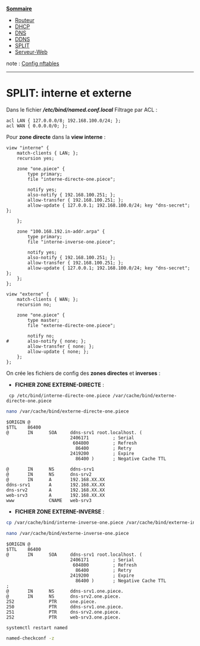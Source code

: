 **[Sommaire](https://github.com/Saithiyan/tssr)**
- [Routeur](https://github.com/Saithiyan/tssr/blob/main/servicefiles/routeur.md)
- [DHCP](https://github.com/Saithiyan/tssr/blob/main/servicefiles/dhcp.md)
- [DNS](https://github.com/Saithiyan/tssr/blob/main/servicefiles/dns.md)
- [DDNS](https://github.com/Saithiyan/tssr/blob/main/servicefiles/ddns.md)
- [SPLIT](https://github.com/Saithiyan/tssr/blob/main/servicefiles/split.md)
- [Serveur-Web](https://github.com/Saithiyan/tssr/blob/main/servicefiles/serveur-web.md)

note : [Config nftables](https://github.com/Saithiyan/tssr/blob/main/servicefiles/note-nftables.md)

---
# SPLIT: interne et externe

Dans le fichier ***/etc/bind/named.conf.local***
Filtrage par ACL :
```
acl LAN { 127.0.0.0/8; 192.168.100.0/24; };
acl WAN { 0.0.0.0/0; };
```
Pour __zone directe__ dans la __view interne__ :
```
view "interne" {
	match-clients { LAN; };
	recursion yes;
	
	zone "one.piece" {
		type primary;
		file "interne-directe-one.piece";
	
		notify yes;
		also-notify { 192.168.100.251; };
		allow-transfer { 192.168.100.251; };
		allow-update { 127.0.0.1; 192.168.100.0/24; key "dns-secret"; };
	
	};
	
	zone "100.168.192.in-addr.arpa" {
		type primary;
		file "interne-inverse-one.piece";
	
		notify yes;
		also-notify { 192.168.100.251; };
		allow-transfer { 192.168.100.251; };
		allow-update { 127.0.0.1; 192.168.100.0/24; key "dns-secret"; };
	};
};
```

```
view "externe" {
    match-clients { WAN; };
    recursion no;

    zone "one.piece" {
        type master;
        file "externe-directe-one.piece";

		notify no;
#		also-notify { none; };
        allow-transfer { none; };
		allow-update { none; };
    };
};
```


On crée les fichiers de config des __zones directes__ et __inverses__ :
-  __FICHIER ZONE EXTERNE-DIRECTE__ :
```
 cp /etc/bind/interne-directe-one.piece /var/cache/bind/externe-directe-one.piece
```

```sh
nano /var/cache/bind/externe-directe-one.piece 
```

```
$ORIGIN @
$TTL    86400
@       IN      SOA     ddns-srv1 root.localhost. (
                        2406171         ; Serial
                         604800         ; Refresh
                          86400         ; Retry
                        2419200         ; Expire
                          86400 )       ; Negative Cache TTL

@       IN      NS      ddns-srv1
@       IN      NS      dns-srv2
@       IN      A       192.168.XX.XX
ddns-srv1       A       192.168.XX.XX
dns-srv2        A       192.168.XX.XX
web-srv3        A       192.168.XX.XX
www             CNAME   web-srv3
```


-  __FICHIER ZONE EXTERNE-INVERSE__ :

```sh
cp /var/cache/bind/interne-inverse-one.piece /var/cache/bind/externe-inverse-one.piece
```

```sh
nano /var/cache/bind/externe-inverse-one.piece 
```

```
$ORIGIN @
$TTL    86400
@       IN      SOA     ddns-srv1 root.localhost. (
                        2406171         ; Serial
                         604800         ; Refresh
                          86400         ; Retry
                        2419200         ; Expire
                          86400 )       ; Negative Cache TTL
;
@       IN      NS      ddns-srv1.one.piece.
@       IN      NS      dns-srv2.one.piece.
252             PTR     one.piece.
250             PTR     ddns-srv1.one.piece.
251             PTR     dns-srv2.one.piece.
252             PTR     web-srv3.one.piece.
```

```sh
systemctl restart named
```

```sh
named-checkconf -z
```
